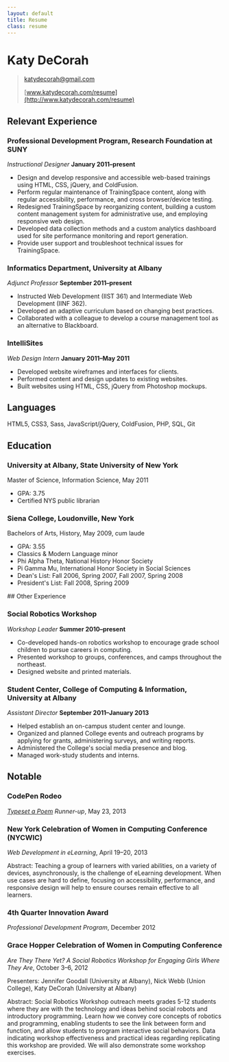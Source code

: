 ```yaml
---
layout: default
title: Resume
class: resume
---
```


# Katy DeCorah
> katydecorah@gmail.com
>
> [www.katydecorah.com/resume](http://www.katydecorah.com/resume)

## Relevant Experience

### Professional Development Program, Research Foundation at SUNY
*Instructional Designer*					**January 2011&ndash;present**
* Design and develop responsive and accessible web-based trainings using HTML, CSS, jQuery, and ColdFusion.
* Perform regular maintenance of TrainingSpace content, along with regular accessibility, performance, and cross browser/device testing.
* Redesigned TrainingSpace by reorganizing content, building a custom content management system for administrative use, and employing responsive web design.
* Developed data collection methods and a custom analytics dashboard used for site performance monitoring and report generation.
* Provide user support and troubleshoot technical issues for TrainingSpace.

### Informatics Department, University at Albany
*Adjunct Professor*						**September 2011&ndash;present**
* Instructed Web Development (IIST 361) and Intermediate Web Development (IINF 362).
* Developed an adaptive curriculum based on changing best practices.
* Collaborated with a colleague to develop a course management tool as an alternative to Blackboard.

### IntelliSites
*Web Design Intern*						**January 2011&ndash;May 2011**
* Developed website wireframes and interfaces for clients.
* Performed content and design updates to existing websites.
* Built websites using HTML, CSS, jQuery from Photoshop mockups.

## Languages
HTML5, CSS3, Sass, JavaScript/jQuery, ColdFusion, PHP, SQL, Git

## Education

### University at Albany, State University of New York
Master of Science, Information Science, May 2011
* GPA: 3.75
* Certified NYS public librarian

### Siena College, Loudonville, New York
Bachelors of Arts, History, May 2009, cum laude
* GPA: 3.55
* Classics &amp; Modern Language minor
* Phi Alpha Theta, National History Honor Society
* Pi Gamma Mu, International Honor Society in Social Sciences
* Dean's List: Fall 2006, Spring 2007, Fall 2007, Spring 2008
* President's List: Fall 2008, Spring 2009
<div class="page-break"></div>
## Other Experience

### Social Robotics Workshop
*Workshop Leader*							**Summer 2010&ndash;present**
* Co-developed hands-on robotics workshop to encourage grade school children to pursue careers in computing.
* Presented workshop to groups, conferences, and camps throughout the northeast.
* Designed website and printed materials.

### Student Center, College of Computing & Information, University at Albany
*Assistant Director*				**September 2011&ndash;January 2013**
* Helped establish an on-campus student center and lounge.
* Organized and planned College events and outreach programs by applying for grants, administering surveys, and writing reports.
* Administered the College's social media presence and blog.
* Managed work-study students and interns.

## Notable

### CodePen Rodeo
*[Typeset a Poem](http://blog.codepen.io/rodeo/season-two/) Runner-up*, May 23, 2013

### New York Celebration of Women in Computing Conference (NYCWIC)
*Web Development in eLearning*, April 19&ndash;20, 2013
<p class="no-print">Abstract: Teaching a group of learners with varied abilities, on a variety of devices, asynchronously, is the challenge of eLearning development. When use cases are hard to define, focusing on accessibility, performance, and responsive design will help to ensure courses remain effective to all learners.</p>

### 4th Quarter Innovation Award
*Professional Development Program*, December 2012

### Grace Hopper Celebration of Women in Computing Conference
*Are They There Yet? A Social Robotics Workshop for Engaging Girls Where They Are*, October 3&ndash;6, 2012
<p class="no-print">Presenters: Jennifer Goodall (University at Albany), Nick Webb (Union College), Katy DeCorah (University at Albany)</p>
<p class="no-print">Abstract: Social Robotics Workshop outreach meets grades 5-12 students where they are with the technology and ideas behind social robots and introductory programming. Learn how we convey core concepts of robotics and programming, enabling students to see the link between form and function, and allow students to program interactive social behaviors. Data indicating workshop effectiveness and practical ideas regarding replicating this workshop are provided. We will also demonstrate some workshop exercises.</p>